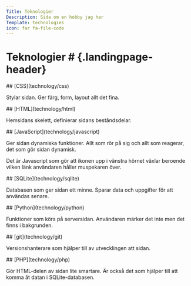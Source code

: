 ```yaml
---
Title: Teknologier
Description: Sida om en hobby jag har
Template: technologies
icon: far fa-file-code
---
```


# Teknologier # {.landingpage-header}

<div class="tech-box col-span-1" markdown="1">
## [CSS](technology/css)

Stylar sidan. Ger färg, form, layout allt det fina.
</div>

<div class="tech-box col-span-1" markdown="1">
## [HTML](technology/html)

Hemsidans skelett, definierar sidans beståndsdelar.
</div>

<div class="tech-box row-span-2 col-span-1" markdown="1">
## [JavaScript](technology/javascript)

Ger sidan dynamiska funktioner. Allt som rör på sig och allt som reagerar, det som gör sidan dynamisk.

Det är Javascript som gör att ikonen upp i vänstra hörnet växlar beroende vilken länk användaren håller muspekaren över.
</div>

<div class="tech-box col-span-2" markdown="1">
## [SQLite](technology/sqlite)

Databasen som ger sidan ett minne. Sparar data och uppgifter för att användas senare.
</div>

<div class="tech-box col-span-3" markdown="1">
## [Python](technology/python)

Funktioner som körs på serversidan. Användaren märker det inte men det finns i bakgrunden.
</div>

<div class="tech-box col-span-1" markdown="1">
## [git](technology/git)

Versionshanterare som hjälper till av utvecklingen att sidan.
</div>

<div class="tech-box col-span-2" markdown="1">
## [PHP](technology/php)

Gör HTML-delen av sidan lite smartare. Är också det som hjälper till att komma åt datan i SQLite-databasen.
</div>